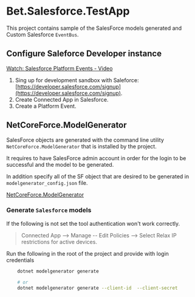 # Bet.Salesforce.TestApp

This project contains sample of the SalesForce models generated and Custom Salesforce `EventBus`.

## Configure Saleforce Developer instance

[Watch: Salesforce Platform Events - Video](https://www.youtube.com/watch?v=L6OWyCfQD6U)

1. Sing up for development sandbox with Saleforce: [https://developer.salesforce.com/signup](https://developer.salesforce.com/signup).
2. Create Connected App in Salesforce.
3. Create a Platform Event.

## NetCoreForce.ModelGenerator

SalesForce objects are generated with the command line utility `NetCoreForce.ModelGenerator` that is installed by the project.

It requires to have SalesForce admin account in order for the login to be successful and the model to be generated.

In addition specify all of the SF object that are desired to be generated in `modelgenerator_config.json` file.

[NetCoreForce.ModelGenerator](https://github.com/anthonyreilly/NetCoreForce/tree/master/src/NetCoreForce.ModelGenerator)

### Generate `Salesforce` models

If the following is not set the tool authentication won't work correctly.

> Connected App --> Manage -- Edit Policies --> Select Relax IP restrictions for active devices.

Run the following in the root of the project and provide with login credentials

```bash
    dotnet modelgenerator generate

    # or
    dotnet modelgenerator generate --client-id  --client-secret  
```

